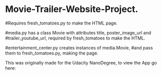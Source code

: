 # Movie-Trailer-Website-Project.

#Requires fresh_tomatoes.py to make the HTML page.

#media.py has a class Movie with attributes title, poster_image_url and
#trailer_youtube_url, required by fresh_tomatoes to make the HTML.

#entertainment_center.py creates instances of media.Movie,
#and pass them to fresh_tomatoes.py, making the page.

This was originally made for the Udacity NanoDegree, to view the App go here: 
